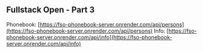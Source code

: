 ## Fullstack Open - Part 3

Phonebook: [https://fso-phonebook-server.onrender.com/api/persons](https://fso-phonebook-server.onrender.com/api/persons)
Info: [https://fso-phonebook-server.onrender.com/api/info](https://fso-phonebook-server.onrender.com/api/info)
